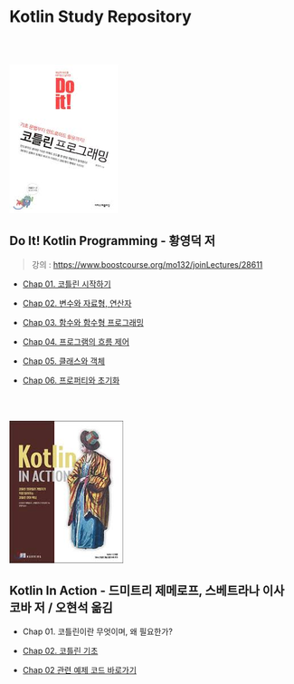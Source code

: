 # Kotlin Study Repository

<br>
<br>

![img.png](image/doitkotlin.png)
## Do It! Kotlin Programming - 황영덕 저
> 강의 : https://www.boostcourse.org/mo132/joinLectures/28611

- [Chap 01. 코틀린 시작하기](src/main/kotlin/doItKotlin/docs/Chap01.md)


- [Chap 02. 변수와 자료형, 연산자](src/main/kotlin/doItKotlin/docs/Chap02.md)


- [Chap 03. 함수와 함수형 프로그래밍](src/main/kotlin/doItKotlin/docs/Chap03.md)


- [Chap 04. 프로그램의 흐름 제어](src/main/kotlin/doItKotlin/docs/Chap04.md)


- [Chap 05. 클래스와 객체](src/main/kotlin/doItKotlin/docs/Chap05.md)


- [Chap 06. 프로퍼티와 초기화](src/main/kotlin/doItKotlin/docs/Chap06.md)


<br>
<br>

![img.png](image/kotlinInAction.jpeg)
## Kotlin In Action - 드미트리 제메로프, 스베트라나 이사코바 저 / 오현석 옮김   
   

- Chap 01. 코틀린이란 무엇이며, 왜 필요한가?   

 
- [Chap 02. 코틀린 기초](src/main/kotlin/doItKotlin/docs/Chap02.md)
- [Chap 02 관련 예제 코드 바로가기](src/main/kotlin/kotlinInAction/chap02)
